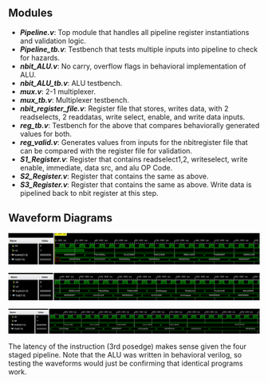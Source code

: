 
## Modules

- ***Pipeline.v***: Top module that handles all pipeline register instantiations and validation logic.
- ***Pipeline_tb.v***: Testbench that tests multiple inputs into pipeline to check for hazards.
- ***nbit_ALU.v***: No carry, overflow flags in behavioral implementation of ALU.
- ***nbit_ALU_tb.v***: ALU testbench.
- ***mux.v***: 2-1 multiplexer.
- ***mux_tb.v***: Multiplexer testbench.
- ***nbit_register_file.v***: Register file that stores, writes data, with 2 readselects, 2 readdatas, write select, enable, and write data inputs.
- ***reg_tb.v***: Testbench for the above that compares behaviorally generated values for both.
- ***reg_valid.v***: Generates values from inputs for the nbitregister file that can be compared with the register file for validation.
- ***S1_Register.v***: Register that contains readselect1,2, writeselect, write enable, immediate, data src, and alu OP Code.
- ***S2_Register.v***: Register that contains the same as above.
- ***S3_Register.v***: Register that contains the same as above. Write data is pipelined back to nbit register at this step.

## Waveform Diagrams

![Image1](./images/image1.png)

![Image2](./images/image2.png)

![Image3](./images/image3.png)

The latency of the instruction (3rd posedge) makes sense given the four staged pipeline. Note that the ALU was written in behavioral verilog, so testing the waveforms would just be confirming that identical programs work.


